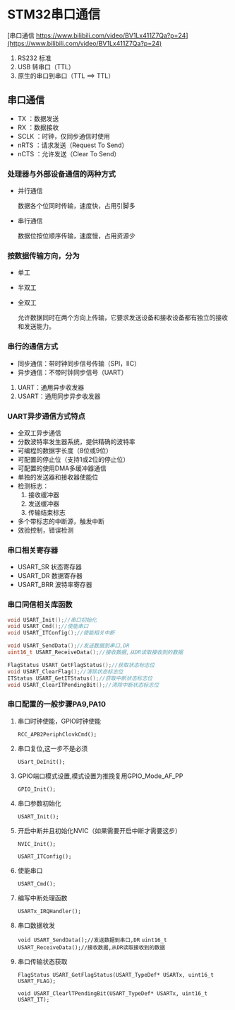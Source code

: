 # STM32串口通信

[串口通信 https://www.bilibili.com/video/BV1Lx411Z7Qa?p=24](https://www.bilibili.com/video/BV1Lx411Z7Qa?p=24)

1. RS232 标准
2. USB 转串口（TTL）
3. 原生的串口到串口（TTL ==> TTL）

## 串口通信

- TX ：数据发送
- RX ：数据接收
- SCLK ：时钟，仅同步通信时使用
- nRTS ：请求发送（Request To Send）
- nCTS ：允许发送（Clear To Send）

### 处理器与外部设备通信的两种方式

- 并行通信
  
    数据各个位同时传输，速度快，占用引脚多

- 串行通信

    数据位按位顺序传输，速度慢，占用资源少

### 按数据传输方向，分为

- 单工
- 半双工
- 全双工

    允许数据同时在两个方向上传输，它要求发送设备和接收设备都有独立的接收和发送能力。

### 串行的通信方式

- 同步通信：带时钟同步信号传输（SPI，IIC）
- 异步通信：不带时钟同步信号（UART）

1. UART：通用异步收发器
2. USART：通用同步异步收发器

### UART异步通信方式特点

- 全双工异步通信
- 分数波特率发生器系统，提供精确的波特率
- 可编程的数据字长度（8位或9位）
- 可配置的停止位（支持1或2位的停止位）
- 可配置的使用DMA多缓冲器通信
- 单独的发送器和接收器使能位
- 检测标志：
    1. 接收缓冲器
    2. 发送缓冲器
    3. 传输结束标志
- 多个带标志的中断源，触发中断
- 效验控制，错误检测

### 串口相关寄存器

- USART_SR 状态寄存器
- USART_DR 数据寄存器
- USART_BRR 波特率寄存器

### 串口同信相关库函数

```C
void USART_Init();//串口初始化
void USART_Cmd();//使能串口
void USART_ITConfig();//使能相关中断

void USART_SendData();//发送数据到串口,DR
uint16_t USART_ReceiveData();//接收数据,从DR读取接收到的数据

FlagStatus USART_GetFlagStatus();//获取状态标志位
void USART_ClearFlag();//清除状态标志位
ITStatus USART_GetITStatus();//获取中断状态标志位
void USART_ClearITPendingBit();//清除中断状态标志位
```

### 串口配置的一般步骤PA9,PA10

1. 串口时钟使能，GPIO时钟使能

    ```RCC_APB2PeriphClovkCmd();```
2. 串口复位,这一步不是必须

    ```USart_DeInit();```
3. GPIO端口模式设置,模式设置为推挽复用GPIO_Mode_AF_PP

    ```GPIO_Init();```
4. 串口参数初始化

    ```USART_Init();```
5. 开启中断并且初始化NVIC（如果需要开启中断才需要这步）

    ```NVIC_Init();```

    ```USART_ITConfig();```
6. 使能串口

    ```USART_Cmd();```
7. 编写中断处理函数

    ```USARTx_IRQHandler();```
8. 串口数据收发

    ```void USART_SendData();//发送数据到串口,DR```
    ```uint16_t USART_ReceiveData();//接收数据,从DR读取接收到的数据```
9. 串口传输状态获取

    ```FlagStatus USART_GetFlagStatus(USART_TypeDef* USARTx, uint16_t USART_FLAG);```

    ```void USART_ClearlTPendingBit(USART_TypeDef* USARTx, uint16_t USART_IT);```
